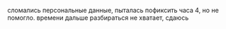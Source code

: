 сломались персональные данные, пыталась пофиксить часа 4, но не помогло. времени дальше разбираться не хватает, сдаюсь
